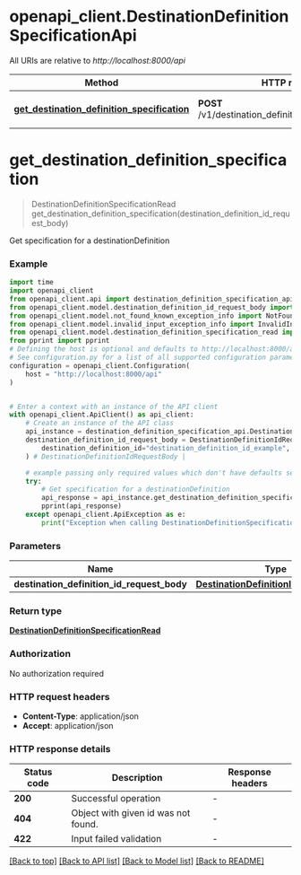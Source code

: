 # openapi_client.DestinationDefinitionSpecificationApi

All URIs are relative to *http://localhost:8000/api*

Method | HTTP request | Description
------------- | ------------- | -------------
[**get_destination_definition_specification**](DestinationDefinitionSpecificationApi.md#get_destination_definition_specification) | **POST** /v1/destination_definition_specifications/get | Get specification for a destinationDefinition


# **get_destination_definition_specification**
> DestinationDefinitionSpecificationRead get_destination_definition_specification(destination_definition_id_request_body)

Get specification for a destinationDefinition

### Example


```python
import time
import openapi_client
from openapi_client.api import destination_definition_specification_api
from openapi_client.model.destination_definition_id_request_body import DestinationDefinitionIdRequestBody
from openapi_client.model.not_found_known_exception_info import NotFoundKnownExceptionInfo
from openapi_client.model.invalid_input_exception_info import InvalidInputExceptionInfo
from openapi_client.model.destination_definition_specification_read import DestinationDefinitionSpecificationRead
from pprint import pprint
# Defining the host is optional and defaults to http://localhost:8000/api
# See configuration.py for a list of all supported configuration parameters.
configuration = openapi_client.Configuration(
    host = "http://localhost:8000/api"
)


# Enter a context with an instance of the API client
with openapi_client.ApiClient() as api_client:
    # Create an instance of the API class
    api_instance = destination_definition_specification_api.DestinationDefinitionSpecificationApi(api_client)
    destination_definition_id_request_body = DestinationDefinitionIdRequestBody(
        destination_definition_id="destination_definition_id_example",
    ) # DestinationDefinitionIdRequestBody | 

    # example passing only required values which don't have defaults set
    try:
        # Get specification for a destinationDefinition
        api_response = api_instance.get_destination_definition_specification(destination_definition_id_request_body)
        pprint(api_response)
    except openapi_client.ApiException as e:
        print("Exception when calling DestinationDefinitionSpecificationApi->get_destination_definition_specification: %s\n" % e)
```


### Parameters

Name | Type | Description  | Notes
------------- | ------------- | ------------- | -------------
 **destination_definition_id_request_body** | [**DestinationDefinitionIdRequestBody**](DestinationDefinitionIdRequestBody.md)|  |

### Return type

[**DestinationDefinitionSpecificationRead**](DestinationDefinitionSpecificationRead.md)

### Authorization

No authorization required

### HTTP request headers

 - **Content-Type**: application/json
 - **Accept**: application/json


### HTTP response details

| Status code | Description | Response headers |
|-------------|-------------|------------------|
**200** | Successful operation |  -  |
**404** | Object with given id was not found. |  -  |
**422** | Input failed validation |  -  |

[[Back to top]](#) [[Back to API list]](../README.md#documentation-for-api-endpoints) [[Back to Model list]](../README.md#documentation-for-models) [[Back to README]](../README.md)

